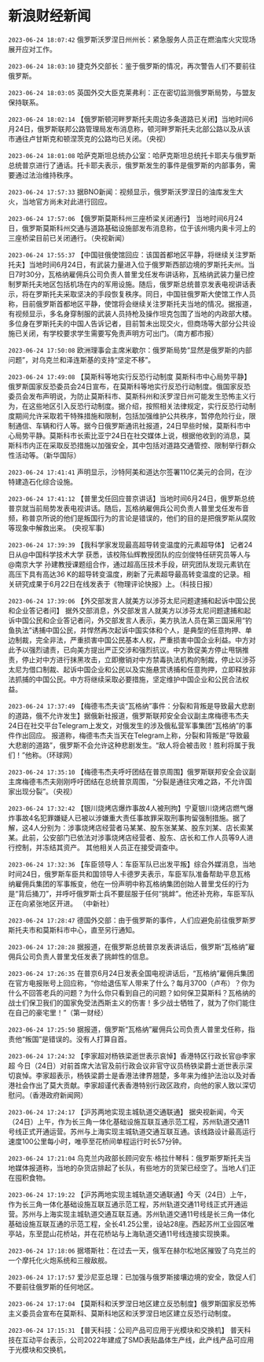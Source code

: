 # 新浪财经新闻
`2023-06-24 18:07:42` 俄罗斯沃罗涅日州州长：紧急服务人员正在燃油库火灾现场展开应对工作。

`2023-06-24 18:03:10` 捷克外交部长：鉴于俄罗斯的情况，再次警告人们不要前往俄罗斯。

`2023-06-24 18:03:05` 英国外交大臣克莱弗利：正在密切监测俄罗斯局势，与盟友保持联系。

`2023-06-24 18:02:14` 【俄罗斯顿河畔罗斯托夫周边多条道路已关闭】当地时间6月24日，俄罗斯联邦公路管理局发布消息称，顿河畔罗斯托夫北部公路以及从该市通往卢甘斯克和顿涅茨克的公路均已关闭。（央视）

`2023-06-24 18:01:08` 哈萨克斯坦总统办公室：哈萨克斯坦总统托卡耶夫与俄罗斯总统普京进行了通话。托卡耶夫表示，俄罗斯发生的事件是俄罗斯的内部事务，需要通过法治维持秩序。

`2023-06-24 17:57:33` 据BNO新闻：视频显示，俄罗斯沃罗涅日的油库发生大火，当地官方尚未对此进行回应。

`2023-06-24 17:57:06` 【俄罗斯莫斯科州三座桥梁关闭通行】 当地时间6月24日，俄罗斯莫斯科州交通与道路基础设施部发布消息称，位于该州境内奥卡河上的三座桥梁目前已关闭通行。（央视新闻）

`2023-06-24 17:55:37` 【中国驻俄使馆回应：该国首都地区平静，将继续关注罗斯托夫】当地时间6月24日，有武装力量进入位于俄罗斯西部边境的罗斯托夫州。当日7时30分，瓦格纳雇佣兵公司负责人普里戈任发布讲话称，瓦格纳武装力量已控制罗斯托夫地区包括机场在内的军用设施。随后，俄罗斯总统普京发表电视讲话表示，将在罗斯托夫采取坚决的手段恢复秩序。同日，中国驻俄罗斯大使馆工作人员称，目前俄罗斯首都地区平静，使馆将会继续关注罗斯托夫当地的情况。据报道，有视频显示，多名身穿制服的武装人员持枪及操作坦克包围了当地的内政部大楼。多位身在罗斯托夫的中国人告诉记者，目前暂未出现交火，但商场等大部分公共设施已关闭，有学校要求学生需要写免责声明方可出门。（南方都市报）

`2023-06-24 17:50:08` 欧洲理事会主席米歇尔：俄罗斯局势“显然是俄罗斯的内部问题”，对乌克兰和泽连斯基的支持“坚定不移”。

`2023-06-24 17:49:08` 【莫斯科等地实行反恐行动制度 莫斯科市中心局势平静】俄罗斯国家反恐委员会24日宣布，在莫斯科等地实行反恐行动制度。俄国家反恐委员会发布声明说，为防止莫斯科市、莫斯科州和沃罗涅日州可能发生恐怖主义行为，在这些地区引入反恐行动制度。据介绍，按照相关法律规定，实行反恐行动制度期间允许采取若干特殊措施和限制，包括加强维护公共秩序，暂停危险行业，限制通信、车辆和行人等。据今日俄罗斯通讯社报道，24日早些时候，莫斯科市中心局势平静。莫斯科市长索比亚宁24日在社交媒体上说，根据他收到的消息，莫斯科市内正在采取反恐措施以加强安全，其中包括对道路交通管控、限制举行群众性活动等。（新华国际）

`2023-06-24 17:41:41` 声明显示，沙特阿美和道达尔签署110亿美元的合同，在沙特建造石化综合设施。

`2023-06-24 17:41:12` 【普里戈任回应普京讲话】当地时间6月24日，俄罗斯总统普京就当前局势发表电视讲话。随后，瓦格纳雇佣兵公司负责人普里戈任发布音频，称普京所说的他们是叛国行为的言论是错误的，他们的目的是把俄罗斯从腐败等现象中解救出来。 (央视军事)

`2023-06-24 17:39:39` 【我科学家发现最高超导转变温度的元素超导体】 记者24日从@中国科学技术大学 获悉，该校陈仙辉教授团队的应剑俊特任研究员等人与@南京大学 孙建教授课题组合作，通过超高压技术手段，研究团队发现元素钪在高压下具有高达36 K的超导转变温度，刷新了元素超导最高转变温度的记录。相关研究成果于6月22日在线发表于《物理评论快报》上。（科技日报）

`2023-06-24 17:39:06` 【外交部发言人就美方以涉芬太尼问题逮捕和起诉中国公民和企业答记者问】 据外交部消息，外交部发言人就美方以涉芬太尼问题逮捕和起诉中国公民和企业答记者问，外交部发言人表示，美方执法人员在第三国采用“钓鱼执法”诱捕中国公民，并悍然再次起诉中国实体和个人，是典型的任意拘押、单边制裁，完全非法，严重损害中国公民基本人权，严重损害中国企业利益。中方对此予以强烈谴责，已向美方提出严正交涉和强烈抗议。中方敦促美方停止甩锅推责，停止对中方进行抹黑攻击，立即撤销对中方禁毒执法机构的制裁，停止以涉芬太尼为借口制裁、起诉中国企业和公民以及实施悬赏诱捕和任意拘押，立即释放非法抓捕的中国公民。中方将继续采取必要措施，坚定维护中国企业和公民合法权益。

`2023-06-24 17:37:49` 【梅德韦杰夫谈“瓦格纳”事件：分裂和背叛是导致最大悲剧的道路，俄不允许发生】据俄新社报道，俄罗斯联邦安全会议副主席梅德韦杰夫24日在社交平台Telegram上发文，对俄发生的涉及俄私营军事集团“瓦格纳”的事件作出回应。 报道称，梅德韦杰夫当天在Telegram上称，分裂和背叛是“导致最大悲剧的道路”，俄罗斯不会允许这种悲剧发生。“敌人将会被击败！胜利将属于我们！”他称。（环球网）

`2023-06-24 17:35:10` 【梅德韦杰夫呼吁团结在普京周围】俄罗斯联邦安全会议副主席梅德韦杰夫刚刚呼吁团结在总统普京周围，“分裂是通往灾难之路，不允许国家出现分裂”。（央视）

`2023-06-24 17:32:42` 【银川烧烤店爆炸事故4人被刑拘】宁夏银川烧烤店燃气爆炸事故4名犯罪嫌疑人已被以涉嫌重大责任事故罪采取刑事拘留强制措施。据了解，这4人分别为：涉事烧烤店经营者马某某、股东张某某、股东刘某、店长索某某。此前，公安部门已依法对涉事烧烤店经营者、股东、店长和工作人员等9人进行控制，并冻结其资产。 其他相关人员正在接受调查中。

`2023-06-24 17:32:36`   【车臣领导人：车臣军队已出发平叛】综合外媒消息，当地时间24日，俄罗斯车臣共和国领导人卡德罗夫表示，车臣军队准备帮助平息瓦格纳雇佣兵集团的军事叛变，他在一份声明中称瓦格纳集团创始人普里戈任的行为是“背后捅刀”，并呼吁俄罗斯士兵不要屈服于任何“挑衅”。他还补充称，车臣军队正在向紧张地区开进。 （中新社）

`2023-06-24 17:28:47` 德国外交部：由于俄罗斯的事件，人们应避免前往俄罗斯罗斯托夫市和莫斯科市中心，直至另行通知。

`2023-06-24 17:28:28`   据报道，在俄罗斯总统普京发表讲话后，俄罗斯“瓦格纳”雇佣兵公司负责人普里戈任发表了挑衅性的信息。

`2023-06-24 17:26:35` 在普京6月24日发表全国电视讲话后，“瓦格纳”雇佣兵集团在官方电报账号上回应称，“你给退伍军人带来了什么？每月3700（卢布）？你为什么不回答老兵的问题？为什么你只看到自己的问题？如何保卫莫斯科？瓦格纳的战士们保卫我们的国家免受法西斯主义的伤害！多少战士牺牲了，就为了你们能住在自己的豪宅里！”（第一财经）

`2023-06-24 17:25:50` 据报道，俄罗斯“瓦格纳”雇佣兵公司负责人普里戈任称，指责他“叛国”是错误的。没有人打算自首。

`2023-06-24 17:24:32` 【李家超对杨铁梁逝世表示哀悼】香港特区行政长官@李家超 今日（24日）对前首席大法官及前行政会议非官守议员杨铁梁爵士逝世表示深切哀悼。李家超表示，杨铁梁爵士是香港法律界翘楚，多年来为维护法治以及对香港社会作出了莫大贡献。李家超谨代表香港特别行政区政府，向他的家人致以深切慰问。（香港政府新闻网）

`2023-06-24 17:24:17` 【沪苏两地实现主城轨道交通联通】 据央视新闻，今天（24日）上午，作为长三角一体化基础设施互联互通示范工程，苏州轨道交通11号线正式开通运营。苏州与上海实现主城轨道交通互联互通。该线路设计最高运行速度100公里每小时，唯亭至花桥间单程运行时长57分钟。

`2023-06-24 17:21:04` 乌克兰内政部长顾问安东·格拉什琴科：俄罗斯罗斯托夫当地媒体报道称，当地的杂货店排起了长队，有些地方的货架已经空了。当地人们正在囤积食物。

`2023-06-24 17:19:22` 【沪苏两地实现主城轨道交通联通】今天（24日）上午，作为长三角一体化基础设施互联互通示范工程，苏州轨道交通11号线正式开通运营。苏州与上海实现主城轨道交通互联互通。苏州轨道交通11号线是长三角一体化基础设施互联互通的示范工程，全长41.25公里，设站28座。西起苏州工业园区唯亭站，东至昆山花桥站，并在花桥站与上海轨道交通11号线连接实现换乘。

`2023-06-24 17:18:06` 据塔斯社：在过去一天，俄军在赫尔松地区摧毁了乌克兰的一个摩托化火炮系统和三艘敌舰。

`2023-06-24 17:17:57` 爱沙尼亚总理：已加强与俄罗斯接壤边境的安全，敦促人们不要前往俄罗斯的任何地区。

`2023-06-24 17:17:04` 【莫斯科和沃罗涅日地区建立反恐制度】俄罗斯国家反恐怖主义委员会宣布在莫斯科、莫斯科地区和沃罗涅日地区建立反恐行动制度。

`2023-06-24 17:15:31` 【普天科技：公司产品可应用于光模块和交换机】 普天科技在互动平台表示，公司2022年建成了SMD表贴晶体生产线，此产线产品可应用于光模块和交换机，

